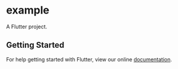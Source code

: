 # example

A  Flutter project.

## Getting Started

For help getting started with Flutter, view our online
[documentation](https://flutter.io/).
